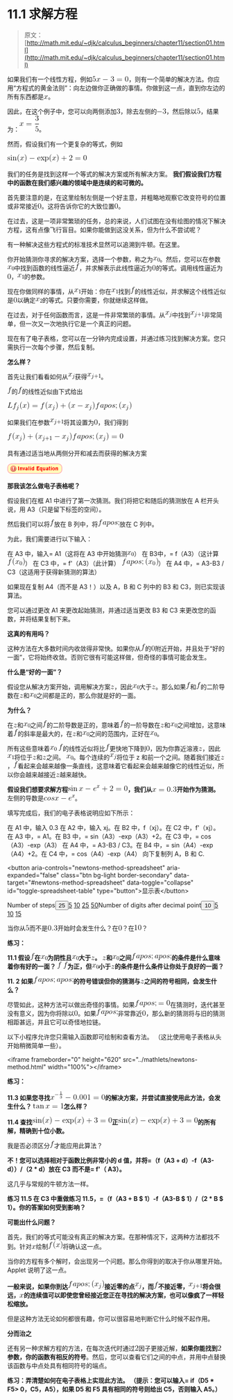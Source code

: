 # 11.1 求解方程

> 原文： [http://math.mit.edu/~djk/calculus_beginners/chapter11/section01.html](http://math.mit.edu/~djk/calculus_beginners/chapter11/section01.html)

如果我们有一个线性方程，例如![](img/tex-f92d40d8d816826afa2ade5d29a21771.gif)，则有一个简单的解决方法。你应用“方程式的黄金法则”：向左边做你正确做的事情。你做到这一点，直到你左边的所有东西都是![](img/tex-9dd4e461268c8034f5c8564e155c67a6.gif)。

因此，在这个例子中，您可以向两侧添加![](img/tex-eccbc87e4b5ce2fe28308fd9f2a7baf3.gif)，除去左侧的![](img/tex-b3149ecea4628efd23d2f86e5a723472.gif)，然后除以![](img/tex-e4da3b7fbbce2345d7772b0674a318d5.gif)，结果为：![](img/tex-cf1a1691f0fe09eff21d3f5c4a956796.gif)。

然而，假设我们有一个更复杂的等式，例如

![](img/tex-03420b9712696f42d407d4d1fcfad9b8.gif)

我们的任务是找到这样一个等式的解决方案或所有解决方案。 **我们假设我们方程中的函数在我们感兴趣的领域中是连续的和可微的。**

首先要注意的是，在这里绘制左侧是一个好主意，并粗略地观察它改变符号的位置或非常接近![](img/tex-cfcd208495d565ef66e7dff9f98764da.gif)。这将告诉你它的大致位置![](img/tex-cfcd208495d565ef66e7dff9f98764da.gif)。

在过去，这是一项非常繁琐的任务，总的来说，人们试图在没有绘图的情况下解决方程，这有点像飞行盲目。如果你能做到这没关系，但为什么不尝试呢？

有一种解决这些方程式的标准技术显然可以追溯到牛顿。在这里。

你开始猜测你寻求的解决方案，选择一个参数，称之为![](img/tex-3e0d691f3a530e6c7e079636f20c111b.gif)。然后，您可以在参数![](img/tex-3e0d691f3a530e6c7e079636f20c111b.gif)中找到函数的线性逼近![](img/tex-8fa14cdd754f91cc6554c9e71929cce7.gif)，并求解表示此线性逼近为![](img/tex-cfcd208495d565ef66e7dff9f98764da.gif)的等式。调用线性逼近为![](img/tex-cfcd208495d565ef66e7dff9f98764da.gif)，![](img/tex-aa687da0086c1ea060a8838e24611319.gif)的参数。

现在你做同样的事情，从![](img/tex-aa687da0086c1ea060a8838e24611319.gif)开始：你在![](img/tex-aa687da0086c1ea060a8838e24611319.gif)找到![](img/tex-8fa14cdd754f91cc6554c9e71929cce7.gif)的线性近似，并求解这个线性近似是![](img/tex-cfcd208495d565ef66e7dff9f98764da.gif)以确定![](img/tex-8732099f74d777a67257cb2f04ead3d8.gif)的等式。只要你需要，你就继续这样做。

在过去，对于任何函数而言，这是一件非常繁琐的事情。从![](img/tex-1f89889020cdc84d9e1c35237cb62f65.gif)中找到![](img/tex-8069e5dde88857b9c2ff06de7ec832a8.gif)非常简单，但一次又一次地执行它是一个真正的问题。

现在有了电子表格，您可以在一分钟内完成设置，并通过练习找到解决方案。您只需执行一次每个步骤，然后复制。

**怎么样？**

首先让我们看看如何从![](img/tex-1f89889020cdc84d9e1c35237cb62f65.gif)获得![](img/tex-8069e5dde88857b9c2ff06de7ec832a8.gif)。

![](img/tex-8fa14cdd754f91cc6554c9e71929cce7.gif)的![](img/tex-8fa14cdd754f91cc6554c9e71929cce7.gif)的线性近似由下式给出

![](img/tex-4f2331baf97d95a93f8b887b5bfc36f8.gif)

如果我们在参数![](img/tex-8069e5dde88857b9c2ff06de7ec832a8.gif)将其设置为![](img/tex-cfcd208495d565ef66e7dff9f98764da.gif)，我们得到

![](img/tex-f45e20b2499257f3ea6ea8e5ff50f646.gif)

具有通过适当地从两侧分开和减去而获得的解决方案

![](img/tex-4a2b676cb27242ec168d52cce44094ab.gif)

**那我该怎么做电子表格呢？**

假设我们在框 A1 中进行了第一次猜测。我们将把它和随后的猜测放在 A 栏开头说，用 A3（只是留下标签的空间）。

然后我们可以将![](img/tex-8fa14cdd754f91cc6554c9e71929cce7.gif)放在 B 列中，将![](img/tex-b87d262a34b7bea8f827486596f89de2.gif)放在 C 列中。

为此，我们需要进行以下输入：

在 A3 中，输入= A1（这将在 A3 中开始猜测![](img/tex-3e0d691f3a530e6c7e079636f20c111b.gif)）
在 B3​​中，= f（A3）（这计算![](img/tex-c58b04667bcf6700fa38285f33640500.gif)）
在 C3 中，= f'（A3）（此计算） ![](img/tex-34434977661008d44e8ba5d44bc70de5.gif)）
在 A4 中，= A3-B3 / C3（这适用于获得新猜测的算法）

如果现在复制 A4（而不是 A3！）以及 A，B 和 C 列中的 B3 和 C3，则已实现该算法。

您可以通过更改 A1 来更改起始猜测，并通过适当更改 B3 和 C3 来更改您的函数，并将结果复制下来。

**这真的有用吗？**

这种方法在大多数时间内收敛得非常快。如果你从![](img/tex-8fa14cdd754f91cc6554c9e71929cce7.gif)的![](img/tex-cfcd208495d565ef66e7dff9f98764da.gif)附近开始，并且处于“好的一面”，它将始终收敛。否则它很有可能这样做，但奇怪的事情可能会发生。

**什么是“好的一面”？**

假设您从解决方案开始，调用解决方案![](img/tex-fbade9e36a3f36d3d676c1b808451dd7.gif)，因此![](img/tex-3e0d691f3a530e6c7e079636f20c111b.gif)大于![](img/tex-fbade9e36a3f36d3d676c1b808451dd7.gif)。那么如果![](img/tex-8fa14cdd754f91cc6554c9e71929cce7.gif)和![](img/tex-8fa14cdd754f91cc6554c9e71929cce7.gif)的二阶导数在![](img/tex-fbade9e36a3f36d3d676c1b808451dd7.gif)和![](img/tex-3e0d691f3a530e6c7e079636f20c111b.gif)之间都是正的，那么你就是好的一面。

**为什么？**

在![](img/tex-fbade9e36a3f36d3d676c1b808451dd7.gif)和![](img/tex-3e0d691f3a530e6c7e079636f20c111b.gif)之间![](img/tex-8fa14cdd754f91cc6554c9e71929cce7.gif)的二阶导数是正的，意味着![](img/tex-8fa14cdd754f91cc6554c9e71929cce7.gif)的一阶导数在![](img/tex-fbade9e36a3f36d3d676c1b808451dd7.gif)和![](img/tex-3e0d691f3a530e6c7e079636f20c111b.gif)之间增加，这意味着![](img/tex-8fa14cdd754f91cc6554c9e71929cce7.gif)的斜率是最大的，在![](img/tex-fbade9e36a3f36d3d676c1b808451dd7.gif)和![](img/tex-3e0d691f3a530e6c7e079636f20c111b.gif)之间的范围内，正好在![](img/tex-3e0d691f3a530e6c7e079636f20c111b.gif)。

所有这些意味着![](img/tex-3e0d691f3a530e6c7e079636f20c111b.gif) ![](img/tex-8fa14cdd754f91cc6554c9e71929cce7.gif)的线性近似将比![](img/tex-8fa14cdd754f91cc6554c9e71929cce7.gif)更快地下降到![](img/tex-cfcd208495d565ef66e7dff9f98764da.gif)，因为你靠近溶液![](img/tex-fbade9e36a3f36d3d676c1b808451dd7.gif)，因此![](img/tex-aa687da0086c1ea060a8838e24611319.gif)将位于![](img/tex-fbade9e36a3f36d3d676c1b808451dd7.gif)和![](img/tex-fbade9e36a3f36d3d676c1b808451dd7.gif)之间。 ![](img/tex-3e0d691f3a530e6c7e079636f20c111b.gif)。每个连续的![](img/tex-1f89889020cdc84d9e1c35237cb62f65.gif)将位于 z 和前一个之间。随着我们接近![](img/tex-fbade9e36a3f36d3d676c1b808451dd7.gif)，![](img/tex-8fa14cdd754f91cc6554c9e71929cce7.gif)看起来会越来越像一条直线，这意味着它看起来会越来越像它的线性近似，所以你会越来越接近![](img/tex-fbade9e36a3f36d3d676c1b808451dd7.gif)越来越快。

**假设我们想要求解方程![](img/tex-452de00e2c0715b9358f307dd7ce63b9.gif)，我们从![](img/tex-9315935cabdcd516fcb2b4027e8f3807.gif)开始作为猜测。** 左侧的导数是![](img/tex-44a05bef6abef7828ed579c0a242f77d.gif)。

填写完成后，我们的电子表格说明应如下所示：

在 A1 中，输入 0.3
在 A2 中，输入 xj。在 B2 中，f（xj）。在 C2 中，f'（xj）。
在 A3 中，= A1。在 B3 中，= sin（A3）-exp（A3）+2。在 C3 中，= cos（A3）-exp（A3）
在 A4 中，= A3-B3 / C3。在 B4 中，= sin（A4）-exp（A4）+2。在 C4 中，= cos（A4）-exp（A4）
向下复制列 A，B 和 C.

&lt;button aria-controls="newtons-method-spreadsheet" aria-expanded="false" class="btn bg-light border-secondary" data-target="#newtons-method-spreadsheet" data-toggle="collapse" id="toggle-spreadsheet-table" type="button"&gt;显示表&lt;/button&gt;[](../download/newtons-method.xlsx)

Number of steps<button aria-expanded="false" aria-haspopup="true" class="btn btn-sm bg-light border-secondary dropdown-toggle" data-toggle="dropdown" id="nbr-steps-btn" type="button" value="25">25</button>[5](#) [10](#) [25](#) [50](#)Number of digits after decimal point<button aria-expanded="false" aria-haspopup="true" class="btn btn-sm bg-light border-secondary dropdown-toggle" data-toggle="dropdown" id="nbr-digits-btn" type="button" value="10">10</button>[5](#) [10](#) [15](#)

当你从![](img/tex-e4da3b7fbbce2345d7772b0674a318d5.gif)而不是![](img/tex-e85b79abfd76b7c13b1334d8d8c194a5.gif)开始时会发生什么？在![](img/tex-cfcd208495d565ef66e7dff9f98764da.gif)？在![](img/tex-d3d9446802a44259755d38e6d163e820.gif)？

**练习：**

**11.1 假设![](img/tex-8fa14cdd754f91cc6554c9e71929cce7.gif)在![](img/tex-3e0d691f3a530e6c7e079636f20c111b.gif)为阴性且![](img/tex-3e0d691f3a530e6c7e079636f20c111b.gif)大于![](img/tex-fbade9e36a3f36d3d676c1b808451dd7.gif)。 ![](img/tex-fbade9e36a3f36d3d676c1b808451dd7.gif)和![](img/tex-3e0d691f3a530e6c7e079636f20c111b.gif)之间![](img/tex-0dc2aab0982bd14caf20dc08dec5d816.gif)的条件是什么意味着你有好的一面？ ![](img/tex-8fa14cdd754f91cc6554c9e71929cce7.gif) ![](img/tex-8fa14cdd754f91cc6554c9e71929cce7.gif)为正，但![](img/tex-3e0d691f3a530e6c7e079636f20c111b.gif)小于![](img/tex-fbade9e36a3f36d3d676c1b808451dd7.gif)的条件是什么条件让你处于良好的一面？**

**11\. 2 如果![](img/tex-0dc2aab0982bd14caf20dc08dec5d816.gif)的符号错误但你的猜测与![](img/tex-fbade9e36a3f36d3d676c1b808451dd7.gif)之间的符号相同，会发生什么？**

尽管如此，这种方法可以做出奇怪的事情。如果![](img/tex-32e8243c5569e9fc162e207ae7730b3f.gif)在猜测时，迭代甚至没有意义，因为你将除以![](img/tex-cfcd208495d565ef66e7dff9f98764da.gif)。如果![](img/tex-b87d262a34b7bea8f827486596f89de2.gif)非常靠近![](img/tex-cfcd208495d565ef66e7dff9f98764da.gif)，那么新的猜测将与旧的猜测相距甚远，并且它可以奇怪地拉链。

以下小程序允许您只需输入函数即可绘制和查看方法。 （这比使用电子表格从头开始稍微简单一些）。

&lt;iframe frameborder="0" height="620" src="../mathlets/newtons-method.html" width="100%"&gt;&lt;/iframe&gt;

**练习：**

**11.3 如果您寻找![](img/tex-0568050ad07f9f53fe45c7bddea64337.gif)的解决方案，并尝试直接使用此方法，会发生什么？ ![](img/tex-f5d6ef7ba0b58f7394cd018d5207b544.gif)怎么样？**

**11.4 查找![](img/tex-d3db6ebf7120f8a5dcec7ef60d71d6c6.gif)正![](img/tex-d3db6ebf7120f8a5dcec7ef60d71d6c6.gif)的所有解，精确到十位小数。**

我是否必须区分![](img/tex-8fa14cdd754f91cc6554c9e71929cce7.gif)才能应用此算法？

**不！您可以选择相对于函数比例非常小的 d 值，并将=（f（A3 + d）-f（A3-d））/（2 * d）放在 C3 而不是= f'（ A3）。**

这几乎与常规的牛顿方法一样。

**练习 11.5 在 C3 中重做练习 11.5，=（f（A3 + B $ 1）-f（A3-B $ 1）/（2 * B $ 1）。你的答案如何受到影响？**

**可能出什么问题？**

首先，我们的等式可能没有真正的解决方案。在那种情况下，这两种方法都找不到。针对![](img/tex-9dd4e461268c8034f5c8564e155c67a6.gif)绘制![](img/tex-50bbd36e1fd2333108437a2ca378be62.gif)将确认这一点。

当你的方程有多个解时，会出现另一个问题。那么你得到的取决于你从哪里开始。 Applet 说明了这一点。

**一般来说，如果你到达![](img/tex-4920a16dc939b9f45c550c11495f44aa.gif)接近零的点![](img/tex-1f89889020cdc84d9e1c35237cb62f65.gif)，而![](img/tex-8fa14cdd754f91cc6554c9e71929cce7.gif)不接近零，![](img/tex-8069e5dde88857b9c2ff06de7ec832a8.gif)将会很远，![](img/tex-9dd4e461268c8034f5c8564e155c67a6.gif)的连续值可以即使您曾经接近您正在寻找的解决方案，也可以像疯了一样轻松缩放。**

但是这种方法无论如何都很有趣，你可以很容易地判断它什么时候不起作用。

**分而治之**

还有另一种求解方程的方法，在每次迭代时通过![](img/tex-c81e728d9d4c2f636f067f89cc14862c.gif)因子更接近解，**如果你能找到![](img/tex-c81e728d9d4c2f636f067f89cc14862c.gif)参数，你的函数有相反的符号**。然后，您可以查看它们之间的中点，并用中点替换该函数与中点处具有相同符号的端点。

**练习：弄清楚如何在电子表格上实现此方法。 （提示：您可以输入= if（D5 * F5&gt; 0，C5，A5），如果 D5 和 F5 具有相同的符号则给出 C5，否则输入 A5。）**